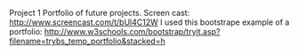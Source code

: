 Project 1
Portfolio of future projects.
Screen cast: http://www.screencast.com/t/bUl4C12W
I used this bootstrape example of a portfolio: http://www.w3schools.com/bootstrap/tryit.asp?filename=trybs_temp_portfolio&stacked=h